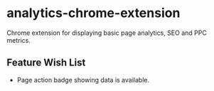 analytics-chrome-extension
==========================

Chrome extension for displaying basic page analytics, SEO and PPC metrics.


## Feature Wish List

- Page action badge showing data is available.